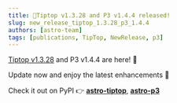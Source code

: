 ```yaml
---
title: 📢Tiptop v1.3.28 and P3 v1.4.4 released!
slug: new_release_tiptop_1.3.28_p3_1.4.4
authors: [astro-team]
tags: [publications, TipTop, NewRelease, p3]
---
```


[Tiptop v1.3.28](https://github.com/astro-tiptop/TIPTOP/releases/tag/v1.3.28) and P3 v1.4.4 are here! 🎉  

Update now and enjoy the latest enhancements 🚀

Check it out on PyPI 👉 [**astro-tiptop**](https://pypi.org/project/astro-tiptop/), [**astro-p3**](https://pypi.org/project/astro-p3/1.4.4/)
<!-- truncate -->
